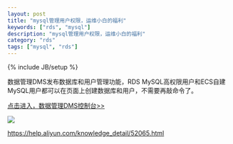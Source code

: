 ```yaml
---
layout: post
title: "mysql管理用户权限，运维小白的福利"
keywords: ["rds", "mysql"]
description: "mysql管理用户权限，运维小白的福利"
category: "rds"
tags: ["mysql", "rds"]
---
```

{% include JB/setup %}

数据管理DMS发布数据库和用户管理功能，RDS MySQL高权限用户和ECS自建MySQL用户都可以在页面上创建数据库和用户，不需要再敲命令了。

[点击进入，数据管理DMS控制台>>](https://dms.console.aliyun.com/?&utm_campaign=sys&utm_medium=system&utm_source=sys_email&msctype=email&mscareaid=cn&mscsiteid=cn&mscmsgid=7800117033100345301&spm=5176.7752065.2.2.tHQylK#/dms/rsList)

![](https://img.alicdn.com/tfs/TB1g2XGQpXXXXclaXXXXXXXXXXX-965-136.png)

https://help.aliyun.com/knowledge_detail/52065.html